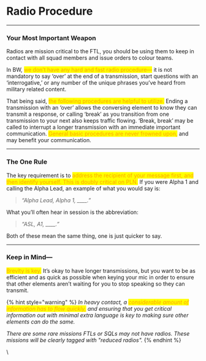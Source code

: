 # Radio Procedure

***

### Your Most Important Weapon

Radios are mission critical to the FTL, you should be using them to keep in contact with all squad members and issue orders to colour teams.&#x20;

In BW, <mark style="color:orange;">we don’t have any hard and fast radio procedure—</mark> it is not mandatory to say ‘over’ at the end of a transmission, start questions with an ‘interrogative,’ or any number of the unique phrases you’ve heard from military related content.

That being said, <mark style="color:orange;">the following procedures are helpful to utilize.</mark> Ending a transmission with an ‘over’ allows the conversing element to know they can transmit a response, or calling ‘break’ as you transition from one transmission to your next also keeps traffic flowing.  ‘Break, break’ may be called to interrupt a longer transmission with an immediate important communication. <mark style="color:orange;">General basic procedures are never frowned upon,</mark> and may benefit your communication.

***

### The One Rule

The key requirement is to <mark style="color:orange;">address the recipient of your message first, and then identify yourself. This is doubly critical on PLN.</mark> If you were Alpha 1 and calling the Alpha Lead, an example of what you would say is:

> &#x20;_“Alpha Lead, Alpha 1, \_\_\_\_.”_&#x20;

What you’ll often hear in session is the abbreviation:&#x20;

> _“ASL, A1, \_\_\_\_.”_&#x20;

Both of these mean the same thing, one is just quicker to say.&#x20;

***

### Keep in Mind—

<mark style="color:orange;">Brevity is key.</mark> It’s okay to have longer transmissions, but you want to be as efficient and as quick as possible when keying your mic in order to ensure that other elements aren’t waiting for you to stop speaking so they can transmit.&#x20;

{% hint style="warning" %}
_In heavy contact, a <mark style="color:orange;">considerable amount of information has to flow quickly,</mark> and ensuring that you get critical information out with minimal extra language is key to making sure other elements can do the same._

_There are some rare missions FTLs or SQLs may not have radios. These missions will be clearly tagged with "reduced radios"._
{% endhint %}



\
